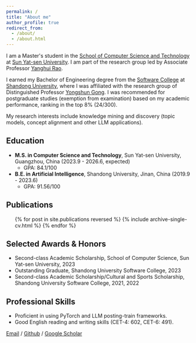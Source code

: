 ```yaml
---
permalink: /
title: "About me"
author_profile: true
redirect_from: 
  - /about/
  - /about.html
---
```


I am a Master's student in the [School of Computer Science and Technology](http://cse.sysu.edu.cn/) at [Sun Yat-sen University](https://www.sysu.edu.cn/). I am part of the research group led by Associate Professor [Yanghui Rao](https://scholar.google.com/citations?hl=en&user=qg7gv20AAAAJ).

I earned my Bachelor of Engineering degree from the [Software College](https://www.sc.sdu.edu.cn/) at [Shandong University](https://www.sdu.edu.cn/), where I was affiliated with the research group of Distinguished Professor [Yongshun Gong](https://scholar.google.com/citations?hl=en&user=qg7gv20AAAAJ). I was recommended for postgraduate studies (exemption from examination) based on my academic performance, ranking in the top 8% (24/300).

My research interests include knowledge mining and discovery (topic models, concept alignment and other LLM applications).

## Education
*   **M.S. in Computer Science and Technology**, Sun Yat-sen University, Guangzhou, China (2023.9 - 2026.6, expected)
    *   GPA: 84.1/100
*   **B.E. in Artificial Intelligence**, Shandong University, Jinan, China (2019.9 - 2023.6)
    *   GPA: 91.56/100

## Publications
  <ul>{% for post in site.publications reversed %}
    {% include archive-single-cv.html %}
  {% endfor %}</ul>

## Selected Awards & Honors
*   Second-class Academic Scholarship, School of Computer Science, Sun Yat-sen University, 2023
*   Outstanding Graduate, Shandong University Software College, 2023
*   Second-class Academic Scholarship/Cultural and Sports Scholarship, Shandong University Software College, 2021, 2022

## Professional Skills
*   Proficient in using PyTorch and LLM posting-train frameworks.
*   Good English reading and writing skills (CET-4: 602, CET-6: 491).

[Email](mailto:liujy563@mail2.sysu.edu.cn) / [Github](https://github.com/Liujyuan) / [Google Scholar](https://scholar.google.com.hk/citations?hl=zh-CN&user=JUtlq58AAAAJ)


